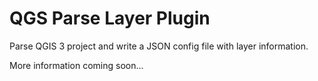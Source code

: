 # QGS Parse Layer Plugin

Parse QGIS 3 project and write a JSON config file with layer information.

More information coming soon...